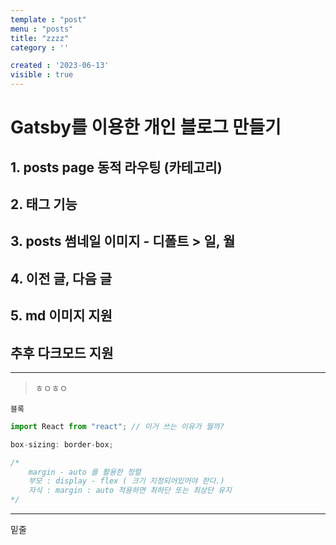```yaml
---
template : "post"
menu : "posts" 
title: "zzzz"
category : ''

created : '2023-06-13'
visible : true
---
```

# Gatsby를 이용한 개인 블로그 만들기

## 1. posts page 동적 라우팅 (카테고리)

## 2. 태그 기능

## 3. posts 썸네일 이미지 - 디폴트 > 일, 월

## 4. 이전 글, 다음 글

## 5. md 이미지 지원

## 추후 다크모드 지원


---

> ㅎㅇㅎㅇ

`블록`

``` javascript
import React from "react"; // 이거 쓰는 이유가 뭘까?

box-sizing: border-box;

/* 
    margin - auto 를 활용한 정렬
    부모 : display - flex ( 크기 지정되어있어야 한다.)
    자식 : margin : auto 적용하면 최하단 또는 최상단 유지
*/

```

---

밑줄
